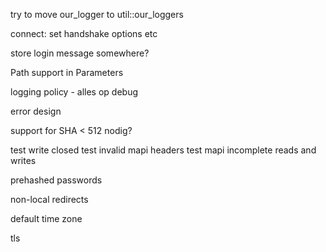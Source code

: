 

try to move our_logger to util::our_loggers


connect: set handshake options etc

store login message somewhere?


Path support in Parameters


logging policy - alles op debug

error design

support for SHA < 512 nodig?

test write closed
test invalid mapi headers
test mapi incomplete reads and writes

prehashed passwords

non-local redirects

default time zone

tls